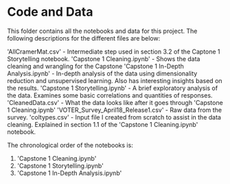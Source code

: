 # Code and Data
This folder contains all the notebooks and data for this project. The following descriptions for the different files are below:

'AllCramerMat.csv' - Intermediate step used in section 3.2 of the Captone 1 Storytelling notebook.
'Capstone 1 Cleaning.ipynb' - Shows the data cleaning and wrangling for the Capstone
'Capstone 1 In-Depth Analysis.ipynb' - In-depth analysis of the data using dimensionality reduction and unsupervised learning. Also has interesting insights based on the results.
'Capstone 1 Storytelling.ipynb' - A brief exploratory analysis of the data. Examines some basic correlations and quantities of responses.
'CleanedData.csv' - What the data looks like after it goes through 'Capstone 1 Cleaning.ipynb'
'VOTER_Survey_April18_Release1.csv' - Raw data from the survey.
'coltypes.csv' - Input file I created from scratch to assist in the data cleaning. Explained in section 1.1 of the 'Capstone 1 Cleaning.ipynb' notebook.

The chronological order of the notebooks is:
1. 'Capstone 1 Cleaning.ipynb'
2. 'Capstone 1 Storytelling.ipynb'
3. 'Capstone 1 In-Depth Analysis.ipynb'
